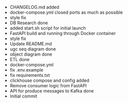 - CHANGELOG.md added
- docker-compose.yml closed ports as much as possible
- style fix
- DB Research done
- added start.sh script for initial launch
- FastAPI build and running through Docker container
- style fix
- Update README.md
- ugc seq diagram done
- object diagram done
- ETL done
- docker-compose.yml
- fix .env.example
- fix requirements.txt
- clickhouse compose and config added
- Remove consumer logic from FastAPI
- API for produce messages to Kafka done
- Initial commit
